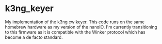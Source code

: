 # k3ng_keyer

My implementation of the k3ng cw keyer.  This code runs on the same homebrew hardware as my version of the nanoIO.  I'm currently transitioning to this firmware as it is compatible with the Winker protocol which has become a de facto standard.

